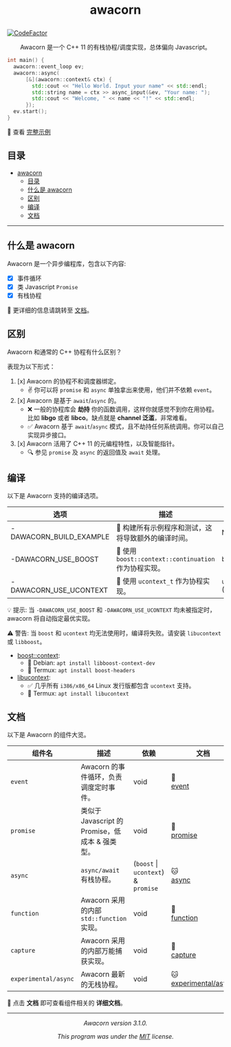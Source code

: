 # <p align="center"> awacorn </p>

[![CodeFactor](https://www.codefactor.io/repository/github/furryr/awacorn/badge)](https://www.codefactor.io/repository/github/furryr/awacorn)

<p align="center">Awacorn 是一个 C++ 11 的有栈协程/调度实现，总体偏向 Javascript。</p>

```cpp
int main() {
  awacorn::event_loop ev;
  awacorn::async(
      [&](awacorn::context& ctx) {
        std::cout << "Hello World. Input your name" << std::endl;
        std::string name = ctx >> async_input(&ev, "Your name: ");
        std::cout << "Welcome, " << name << "!" << std::endl;
      });
  ev.start();
}
```

👀 查看 [完整示例](./test/example/hello-world.cpp)

## 目录

- [ awacorn ](#-awacorn-)
  - [目录](#目录)
  - [什么是 awacorn](#什么是-awacorn)
  - [区别](#区别)
  - [编译](#编译)
  - [文档](#文档)

---

## 什么是 awacorn

Awacorn 是一个异步编程库，包含以下内容:

- [x] 事件循环
- [x] 类 Javascript `Promise`
- [x] 有栈协程

📝 更详细的信息请跳转至 [文档](#文档)。

## 区别

Awacorn 和通常的 C++ 协程有什么区别？

表现为以下形式：

1. [x] Awacorn 的协程不和调度器绑定。
   - ✌️ 你可以将 `promise` 和 `async` 单独拿出来使用，他们并不依赖 `event`。
2. [x] Awacorn 是基于 `await`/`async` 的。
   - ❌ 一般的协程库会 **劫持** 你的函数调用，这样你就感觉不到你在用协程。比如 **libgo** 或者 **libco**。缺点就是 **channel 泛滥**，非常难看。
   - ✅ Awacorn 基于 `await`/`async` 模式，且不劫持任何系统调用。你可以自己实现异步接口。
3. [x] Awacorn 活用了 C++ 11 的元编程特性，以及智能指针。
   - 🔍 参见 `promise` 及 `async` 的返回值及 `await` 处理。

## 编译

以下是 Awacorn 支持的编译选项。

| 选项                    | 描述                                                  | 要求                       |
| ----------------------- | ----------------------------------------------------- | -------------------------- |
| -DAWACORN_BUILD_EXAMPLE | 💚 构建所有示例程序和测试，这将导致额外的编译时间。   | N/A                        |
| -DAWACORN_USE_BOOST     | 🚧 使用 `boost::context::continuation` 作为协程实现。 | `boost_context`            |
| -DAWACORN_USE_UCONTEXT  | 🚧 使用 `ucontext_t` 作为协程实现。                   | `ucontext.h` (libucontext) |

💡 提示: 当 `-DAWACORN_USE_BOOST` 和 `-DAWACORN_USE_UCONTEXT` 均未被指定时，awacorn 将自动指定最优实现。

⚠️ 警告: 当 `boost` 和 `ucontext` 均无法使用时，编译将失败。请安装 `libucontext` 或 `libboost`。

- [boost::context](https://github.com/boostorg/context):
  - 🐧 Debian: `apt install libboost-context-dev`
  - 📱 Termux: `apt install boost-headers`
- [libucontext](https://github.com/kaniini/libucontext):
  - ✅ 几乎所有 `i386/x86_64` Linux 发行版都包含 `ucontext` 支持。
  - 📱 Termux: `apt install libucontext`

## 文档

以下是 Awacorn 的组件大览。

| 组件名               | 描述                                            | 依赖                                | 文档                                          |
| -------------------- | ----------------------------------------------- | ----------------------------------- | --------------------------------------------- |
| `event`              | Awacorn 的事件循环，负责调度定时事件。          | void                                | 🐯<br>[event](doc/event.md)                   |
| `promise`            | 类似于 Javascript 的 Promise，低成本 & 强类型。 | void                                | 🐺<br>[promise](doc/promise.md)               |
| `async`              | `async/await` 有栈协程。                        | (`boost` \| `ucontext`) & `promise` | 🐱<br>[async](doc/async.md)                   |
| `function`           | Awacorn 采用的内部 `std::function` 实现。       | void                                | 🐻<br>[function](doc/function.md)             |
| `capture`            | Awacorn 采用的内部万能捕获实现。                | void                                | 🐂<br>[capture](doc/capture.md)               |
| `experimental/async` | Awacorn 最新的无栈协程。                        | void                                | 🐱<br>[experimental/async](doc/async-next.md) |

🔰 点击 **文档** 即可查看组件相关的 **详细文档**。

---

_<p align="center"> Awacorn version 3.1.0. </p>_
_<p align="center"> This program was under the [MIT](./LICENSE) license. </p>_
